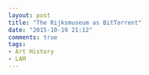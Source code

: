 ```yaml
---
layout: post
title: "The Rijksmuseum as BitTorrent"
date: "2015-10-19 21:12"
comments: true
tags:
- Art History
- LAM
---
```

